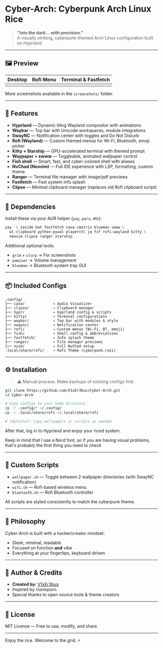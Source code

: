 # Cyber-Arch: Cyberpunk Arch Linux Rice

> **"Into the dark... with precision."**\
> A visually striking, cyberpunk-themed Arch Linux configuration built on Hyprland

---

## 🖼️ Preview

| Desktop | Rofi Menu | Terminal & Fastfetch |
| ------- | --------- | -------------------- |
|         |           |                      |

More screenshots available in the `screenshots/` folder.

---

## 🚀 Features

- **Hyprland** — Dynamic tiling Wayland compositor with animations
- **Waybar** — Top bar with Unicode workspaces, module integrations
- **SwayNC** — Notification center with toggles and Do Not Disturb
- **Rofi (Wayland)** — Custom themed menus for Wi-Fi, Bluetooth, emoji picker
- **Kitty + Starship** — GPU-accelerated terminal with themed prompt
- **Waypaper + swww** — Toggleable, animated wallpaper control
- **Fish shell** — Smart, fast, and cyber-colored shell with aliases
- **NvChad (Neovim)** — Full IDE experience with LSP, formatting, custom theme
- **Ranger** — Terminal file manager with image/pdf previews
- **Fastfetch** — Fast system info splash
- **Clipse** — Minimal clipboard manager (replaces old Rofi clipboard script)

---

## 🧱 Dependencies

Install these via your AUR helper (`yay`, `paru`, etc):

```bash
yay -S zoxide bat fastfetch cava cmatrix blueman swww \
  wl-clipboard python-pywal playerctl jq fzf rofi-wayland kitty \
  neovim clipse ranger starship
```

Additional optional tools:

- `grim` + `slurp` → For screenshots
- `pamixer` → Volume management
- `blueman` → Bluetooth system tray GUI

---

## 📦 Included Configs

```
.config/
├── cava/             → Audio Visualizer
├── clipse/           → Clipboard manager
├── hypr/             → Hyprland config & scripts
├── kitty/            → Terminal configurations
├── waybar/           → Top bar with modules & style
├── swaync/           → Notification center
├── rofi/             → Custom menus (Wi-Fi, BT, emoji)
├── fish/             → Shell config & abbreviations
├── fastfetch/        → Info splash theme
├── ranger/           → File manager previews
├── nvim/             → Full NvChad setup
.local/share/rofi/    → Rofi Theme (cyberpunk.rasi)
```

---

## ⚙️ Installation

> ⚠️ Manual process. Make backups of existing configs first.

```bash
git clone https://github.com/V1xEr3bus/Cyber-Arch.git
cd Cyber-Arch

# Copy configs to your home directory
cp -r .config/* ~/.config/
cp -r .local/share/rofi ~/.local/share/rofi

# (Optional) Copy wallpapers or scripts as needed
```

After that, log in to Hyprland and enjoy your riced system.

Keep in mind that I use a Nord font, so if you are having visual problems, that's probably the first thing you need to check

---

## 🔧 Custom Scripts

- `wallpaper.sh` — Toggle between 2 wallpaper directories (with SwayNC notification)
- `wifi.sh` — Rofi-based wireless menu
- `bluetooth.sh` — Rofi Bluetooth controller

All scripts are styled consistently to match the cyberpunk theme.

---

## 🧠 Philosophy

Cyber-Arch is built with a hacker/creator mindset:

- Sleek, minimal, readable
- Focused on function **and** vibe
- Everything at your fingertips, keyboard-driven

---

## 👤 Author & Credits

- **Created by:** [V1xEr3bus](https://github.com/V1xEr3bus)
- Inspired by r/unixporn
- Special thanks to open source tools & theme creators

---

## 📜 License

MIT License — Free to use, modify, and share.

---

Enjoy the rice. Welcome to the grid. ⚡

